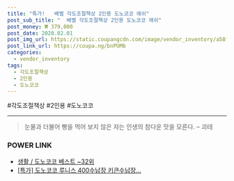 ```yaml
--- 
title: "특가!   베벨 각도조절책상 2인용 도노코코 애쉬" 
post_sub_title: "  베벨 각도조절책상 2인용 도노코코 애쉬" 
post_money: ₩ 379,000 
post_date: 2020.02.01 
post_img_url: https://static.coupangcdn.com/image/vendor_inventory/a58f/1da1ec7974a77b2c194c487fe9b44580b5a6cc463d509f5c0d3d6b68d358.jpg 
post_link_url: https://coupa.ng/bnPUMb 
categories: 
  - vendor_inventory 
tags: 
  - 각도조절책상 
  - 2인용 
  - 도노코코 
--- 
```

  #각도조절책상 #2인용 #도노코코 
<hr> 

> 눈물과 더불어 빵을 먹어 보지 않은 자는 인생의 참다운 맛을 모른다. – 괴테 


### POWER LINK

* <a href="https://blog.naver.com/santokki14/221792778309" target="_blank">생활 / 도노코코 베스트 ~32위</a>
* <a href="https://blog.naver.com/sakai111/221792845475" target="_blank">[특가] 도노코코 루니스 400수납장 키큰수납장...</a>
